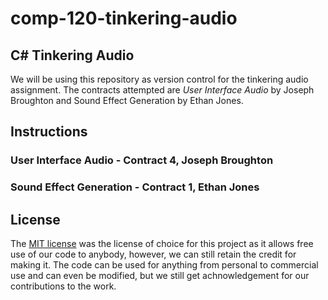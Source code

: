 # comp-120-tinkering-audio

## C# Tinkering Audio
We will be using this repository as version control for the tinkering audio assignment. The contracts attempted are _User Interface Audio_ by Joseph Broughton and Sound Effect Generation by Ethan Jones.


## Instructions

### User Interface Audio - Contract 4, Joseph Broughton
### Sound Effect Generation - Contract 1, Ethan Jones

## License
The [MIT license](https://choosealicense.com/licenses/mit/) was the license of choice for this project as it allows free use of our code to anybody, however, we can still retain the credit for making it. The code can be used for anything from personal to commercial use and can even be modified, but we still get achnowledgement for our contributions to the work.
